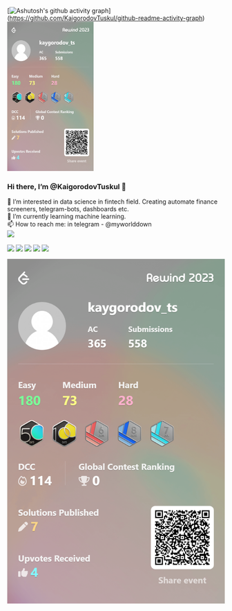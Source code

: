 [![Ashutosh's github activity graph](https://github-readme-activity-graph.vercel.app/graph?username=KaigorodovTuskul&theme=merko)]
(https://github.com/KaigorodovTuskul/github-readme-activity-graph)
[<img src="./banner.png" width="200px" height="345px">](https://leetcode.com/kaygorodov_ts)
### Hi there, I’m @KaigorodovTuskul 👋 <br>
👀 I’m interested in data science in fintech field. Creating automate finance screeners, telegram-bots, dashboards etc. <br>
🌱 I’m currently learning machine learning. <br>
📫 How to reach me: in telegram - @myworlddown <br>
![](https://komarev.com/ghpvc/?username=KaigorodovTuskul) <br>


![](https://github-profile-summary-cards.vercel.app/api/cards/profile-details?username=KaigorodovTuskul&theme=2077)
![](https://github-profile-summary-cards.vercel.app/api/cards/most-commit-language?username=KaigorodovTuskul&theme=2077)
![](https://github-profile-summary-cards.vercel.app/api/cards/repos-per-language?username=KaigorodovTuskul&theme=2077)
![](https://github-profile-summary-cards.vercel.app/api/cards/stats?username=KaigorodovTuskul&theme=2077)
![](https://github-profile-summary-cards.vercel.app/api/cards/productive-time?username=KaigorodovTuskul&theme=2077)



[![Leetcode Banner](./banner.png)](https://leetcode.com/kaygorodov_ts)







